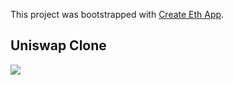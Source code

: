This project was bootstrapped with [Create Eth App](https://github.com/paulrberg/create-eth-app).

## Uniswap Clone

<img src='https://i.imgur.com/zOCKsHs.png'>